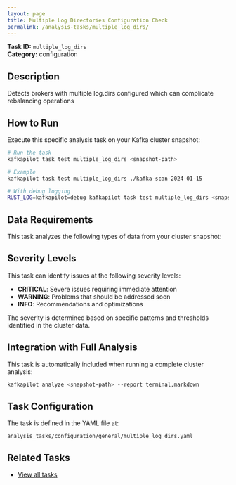```yaml
---
layout: page
title: Multiple Log Directories Configuration Check
permalink: /analysis-tasks/multiple_log_dirs/
---
```


**Task ID:** `multiple_log_dirs`  
**Category:** configuration

## Description

Detects brokers with multiple log.dirs configured which can complicate rebalancing operations

## How to Run

Execute this specific analysis task on your Kafka cluster snapshot:

```bash
# Run the task
kafkapilot task test multiple_log_dirs <snapshot-path>

# Example
kafkapilot task test multiple_log_dirs ./kafka-scan-2024-01-15

# With debug logging
RUST_LOG=kafkapilot=debug kafkapilot task test multiple_log_dirs <snapshot-path>
```

## Data Requirements

This task analyzes the following types of data from your cluster snapshot:



## Severity Levels

This task can identify issues at the following severity levels:

- **CRITICAL**: Severe issues requiring immediate attention
- **WARNING**: Problems that should be addressed soon  
- **INFO**: Recommendations and optimizations

The severity is determined based on specific patterns and thresholds identified in the cluster data.

## Integration with Full Analysis

This task is automatically included when running a complete cluster analysis:

```bash
kafkapilot analyze <snapshot-path> --report terminal,markdown
```

## Task Configuration

The task is defined in the YAML file at:
```
analysis_tasks/configuration/general/multiple_log_dirs.yaml
```

## Related Tasks

- [View all tasks](../)




